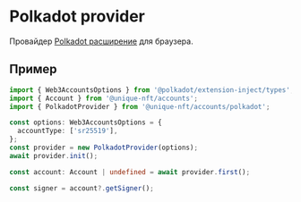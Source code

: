 # Polkadot provider
Провайдер [Polkadot расширение](https://polkadot.js.org/extension/) для браузера. 

## Пример
```typescript
import { Web3AccountsOptions } from '@polkadot/extension-inject/types';
import { Account } from '@unique-nft/accounts';
import { PolkadotProvider } from '@unique-nft/accounts/polkadot';

const options: Web3AccountsOptions = {
  accountType: ['sr25519'],
};
const provider = new PolkadotProvider(options);
await provider.init();

const account: Account | undefined = await provider.first();

const signer = account?.getSigner();
```
